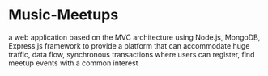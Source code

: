 # Music-Meetups
a web application based on the MVC architecture using Node.js, MongoDB, Express.js framework to provide a platform that can accommodate huge traffic, data flow, synchronous transactions where users can register, find meetup events with a common interest

